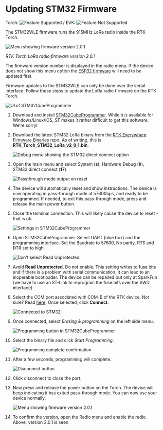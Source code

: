 # Updating STM32 Firmware

Torch: ![Feature Supported](img/Icons/GreenDot.png) / EVK: ![Feature Not Supported](img/Icons/RedDot.png)

The STM32WLE firmware runs the 915MHz LoRa radio inside the RTK Torch. 

![Menu showing firmware version 2.0.1](<img/Firmware/SparkFun RTK Everywhere - STM32 Firmware.png>)

*RTK Torch LoRa radio firmware version 2.0.1*

The firmware version number is displayed in the radio menu. If the device does not show this menu option the [ESP32 firmware](firmware_update_esp32.md) will need to be updated first.

Firmware updates to the STM32WLE can only be done over the serial interface. Follow these steps to update the LoRa radio firmware on the RTK Torch.

   ![UI of STM32CubeProgrammer](<img/Firmware/SparkFun RTK Everywhere - STM32CubeProgrammer.png>)

1. Download and install [STM32CubeProgrammer](https://www.st.com/en/development-tools/stm32cubeprog.html). While it *is* available for Windows/Linux/iOS, ST makes it rather difficult to get this software. We're sorry!


2. Download the latest STM32 LoRa binary from the [RTK Everywhere Firmware Binaries](https://github.com/sparkfun/SparkFun_RTK_Everywhere_Firmware_Binaries/tree/main/STM32_LoRa) repo. As of writing, this is **RTK_Torch_STM32_LoRa_v2_0_1.bin**.

    ![Debug menu showing the STM32 direct connect option](<img/Firmware/SparkFun RTK Everywhere - STM32 Passthrough Menu.png>)

3. Open the main menu and select System (**s**), Hardware Debug (**h**), STM32 direct connect (**17**).

   ![Passthrough mode output on reset](<img/Firmware/SparkFun RTK Everywhere - STM32 Passthrough 1.png>)

4. The device will automatically reset and show instructions. The device is now operating in pass-through mode at 57600bps, and ready to be programmed. If needed, to exit this pass-through mode, press and release the main power button.

5. Close the terminal connection. This will likely cause the device to reset - that is ok.

   ![Settings in STM32CubeProgrammer](<img/Firmware/SparkFun RTK Everywhere - STM32CubeProgrammer Callouts.png>)

6. Open STM32CubeProgrammer. Select UART (blue box) and the programming interface. Set the Baudrate to 57600, No parity, RTS and DTR set to high.

   ![Don't select Read Unprotected](<img/Firmware/SparkFun RTK Everywhere - STM32CubeProgrammer Read Unprotected.png>)

7. Avoid **Read Unprotected**. Do not enable. This setting writes to fuse bits and if there is a problem with serial communication, it can lead to an inoperable bootloader. The device can be repaired but only at SparkFun (we have to use an ST-Link to reprogram the fuse bits over the SWD interface).

8. Select the COM port associated with COM-B of the RTK device. Not sure? Read [here](https://docs.sparkfun.com/SparkFun_RTK_Everywhere_Firmware/configure_with_serial/#rtk-torch). Once selected, click **Connect**.

    ![Connected to STM32](<img/Firmware/SparkFun RTK Everywhere - STM32CubeProgrammer Connected.png>)

9. Once connected, select *Erasing & programming* on the left side menu.

    ![Programming button in STM32CubeProgrammer](<img/Firmware/SparkFun RTK Everywhere - STM32CubeProgrammer Program.png>)

10. Select the binary file and click *Start Programming*.

    ![Programming complete confirmation](<img/Firmware/SparkFun RTK Everywhere - STM32CubeProgrammer Program Complete.png>)

11. After a few seconds, programming will complete. 

    ![Disconnect button](<img/Firmware/SparkFun RTK Everywhere - STM32CubeProgrammer Disconnect.png>)

12. Click disconnect to close the port.

13. Now press and release the power button on the Torch. The device will beep indicating it has exited pass-through mode. You can now use your device normally.

    ![Menu showing firmware version 2.0.1](<img/Firmware/SparkFun RTK Everywhere - STM32 Firmware.png>)

14. To confirm the version, open the Radio menu and enable the radio. Above, version 2.0.1 is seen.
